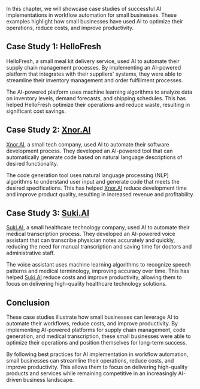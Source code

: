
In this chapter, we will showcase case studies of successful AI implementations in workflow automation for small businesses. These examples highlight how small businesses have used AI to optimize their operations, reduce costs, and improve productivity.

Case Study 1: HelloFresh
------------------------

HelloFresh, a small meal kit delivery service, used AI to automate their supply chain management processes. By implementing an AI-powered platform that integrates with their suppliers' systems, they were able to streamline their inventory management and order fulfillment processes.

The AI-powered platform uses machine learning algorithms to analyze data on inventory levels, demand forecasts, and shipping schedules. This has helped HelloFresh optimize their operations and reduce waste, resulting in significant cost savings.

Case Study 2: [Xnor.AI](http://Xnor.AI)
---------------------------------------

[Xnor.AI](http://Xnor.AI), a small tech company, used AI to automate their software development process. They developed an AI-powered tool that can automatically generate code based on natural language descriptions of desired functionality.

The code generation tool uses natural language processing (NLP) algorithms to understand user input and generate code that meets the desired specifications. This has helped [Xnor.AI](http://Xnor.AI) reduce development time and improve product quality, resulting in increased revenue and profitability.

Case Study 3: [Suki.AI](http://Suki.AI)
---------------------------------------

[Suki.AI](http://Suki.AI), a small healthcare technology company, used AI to automate their medical transcription process. They developed an AI-powered voice assistant that can transcribe physician notes accurately and quickly, reducing the need for manual transcription and saving time for doctors and administrative staff.

The voice assistant uses machine learning algorithms to recognize speech patterns and medical terminology, improving accuracy over time. This has helped [Suki.AI](http://Suki.AI) reduce costs and improve productivity, allowing them to focus on delivering high-quality healthcare technology solutions.

Conclusion
----------

These case studies illustrate how small businesses can leverage AI to automate their workflows, reduce costs, and improve productivity. By implementing AI-powered platforms for supply chain management, code generation, and medical transcription, these small businesses were able to optimize their operations and position themselves for long-term success.

By following best practices for AI implementation in workflow automation, small businesses can streamline their operations, reduce costs, and improve productivity. This allows them to focus on delivering high-quality products and services while remaining competitive in an increasingly AI-driven business landscape.

